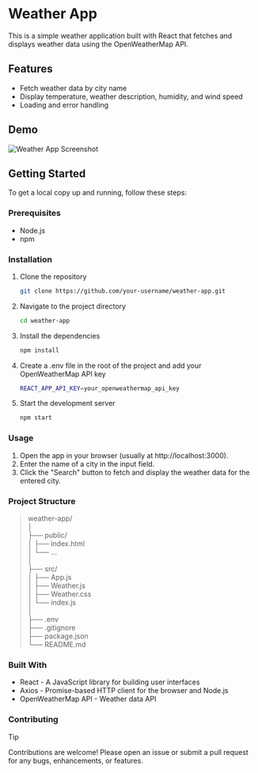 # Weather App

This is a simple weather application built with React that fetches and displays weather data using the OpenWeatherMap API.

## Features

- Fetch weather data by city name
- Display temperature, weather description, humidity, and wind speed
- Loading and error handling

## Demo

![Weather App Screenshot](screenshot.png)

## Getting Started

To get a local copy up and running, follow these steps:

### Prerequisites

- Node.js 
- npm 

### Installation

1. Clone the repository

   ```sh
   git clone https://github.com/your-username/weather-app.git

2. Navigate to the project directory

   ```sh
   cd weather-app

3. Install the dependencies

   ```sh
   npm install

4. Create a .env file in the root of the project and add your OpenWeatherMap API key

   ```sh
   REACT_APP_API_KEY=your_openweathermap_api_key

5. Start the development server

   ```sh
   npm start

### Usage

1. Open the app in your browser (usually at http://localhost:3000).
2. Enter the name of a city in the input field.
3. Click the "Search" button to fetch and display the weather data for the entered city.

### Project Structure

> weather-app/ <br>
> │<br>
> ├── public/<br>
> │   ├── index.html<br>
> │   └── ...<br>
> │<br>
> ├── src/<br>
> │   ├── App.js<br>
> │   ├── Weather.js<br>
> │   ├── Weather.css<br>
> │   └── index.js<br>
> │<br>
> ├── .env<br>
> ├── .gitignore<br>
> ├── package.json<br>
> └── README.md<br>

### Built With

- React - A JavaScript library for building user interfaces
- Axios - Promise-based HTTP client for the browser and Node.js
- OpenWeatherMap API - Weather data API

### Contributing

> [!Tip]
> Contributions are welcome! Please open an issue or submit a pull request for any bugs, enhancements, or features.

